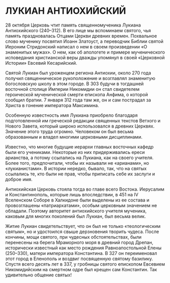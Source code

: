 # ЛУКИАН АНТИОХИЙСКИЙ

28 октября Церковь чтит память священномученика Лукиана Антиохийского (240–312). В его лице мы вспоминаем святого, чья память праздновалась Отцами Церкви древних времен. Похвальное слово мученику посвятил Иоанн Златоуст, а переводчик Библии святой Иероним Стридонский написал о нем в своем произведении «О знаменитых мужах». О нем, как об апологете и примере мученического исповедания христианской веры дважды упомянул в своей «Церковной Истории» Евсевий Кесарийский.

Святой Лукиан был уроженцем региона Антиохии, около 270 года получил священническое рукоположение и возглавлял знаменитую богословскую школу в этом городе. В 303 будучи в тогдашней восточной столице Империи Никомидии он стал свидетелем героической мученической смерти епископа Анфима, о которой сообщил братии. 7 января 312 года там же, он и сам пострадал за Христа в гонение императора Максимина.

Особенную известность имя Лукиана приобрело благодаря подготовленной им греческой редакции священных текстов Ветхого и Нового Завета, который широко использовался в древних Церквях. Значение этого труда огромно. Человеком он был весьма образованным и владел многими церковными дисциплинами.

Известно, что многие будущие иерархи главных восточных кафедр были его учениками. Некоторые из них придерживались ереси арианства, а потому ссылались на Лукиана, как на своего учителя. Более того, предпочитали, чтобы их называли не «арианами», но «лукианистами». В истории нередко, бывало, так, что на святых ссылались те, кто были не прав, чтобы приписать себе их заслуги и доброе имя.

Антиохийская Церковь стояла тогда во главе всего Востока. Иерусалим и Константинополь, которые лишь впоследствии, в 451 на IV Вселенском Соборе в Халкидоне были выделены из ее состава и провозглашены «патриархатами», особым церковным значением не обладали. Поэтому авторитет антиохийского учителя мученика, каковым для многих поколений был Лукиан, был весьма велик.

Житие Лукиан свидетельствует, что он был не только «теологическим святым», но и удостоился свыше дерзновения творить чудеса. После кончины, мощи святого, при чудесных обстоятельствах, были перенесены на берега Мраморного моря в древний город Дрепан, исторически известный как место рождения Равноапостольной Елены (250–330), матери императора Константина. В 327 он переименовал этот город в Еленополь и воздвиг посвященную святому базилику. Спустя всего десять лет в 337, у гробницы святого епископом Евсевием Никомидийским на смертном одре был крещен сам Константин. Так удивительно общение святых!
